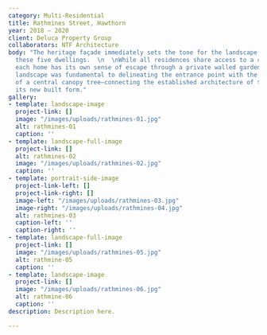 ```yaml
---
category: Multi-Residential
title: Rathmines Street, Hawthorn
year: 2018 — 2020
client: Deluca Property Group
collaborators: NTF Architecture
body: "The heritage façade immediately sets the tone for the landscape throughout
  these five dwellings.  \n  \nWhile all residences share access to a common courtyard,
  each home has its own sense of escape through a private walled garden.  \n  \nThe
  landscape was fundamental to delineating the entrance point with the introduction
  of a central canopy tree—connecting the established architecture of the site, with
  its new built form."
gallery:
- template: landscape-image
  project-link: []
  image: "/images/uploads/rathmines-01.jpg"
  alt: rathmines-01
  caption: ''
- template: landscape-full-image
  project-link: []
  alt: rathmines-02
  image: "/images/uploads/rathmines-02.jpg"
  caption: ''
- template: portrait-side-image
  project-link-left: []
  project-link-right: []
  image-left: "/images/uploads/rathmines-03.jpg"
  image-right: "/images/uploads/rathmines-04.jpg"
  alt: rathmines-03
  caption-left: ''
  caption-right: ''
- template: landscape-full-image
  project-link: []
  image: "/images/uploads/rathmines-05.jpg"
  alt: rathmine-05
  caption: ''
- template: landscape-image
  project-link: []
  image: "/images/uploads/rathmines-06.jpg"
  alt: rathmine-06
  caption: ''
description: Description here.

---
```

